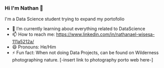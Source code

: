 ### Hi I'm Nathan 👋

I'm a Data Science student trying to expand my portofolio
- 🌱 I’m currently learning about everything related to DataScience
- 📫 How to reach me: https://www.linkedin.com/in/nathanael-wisesa-111a5212a/
- 😄 Pronouns: He/Him
- ⚡ Fun fact: When not doing Data Projects, can be found on Wilderness photographing nature. [-insert link to photography porto web here-]


